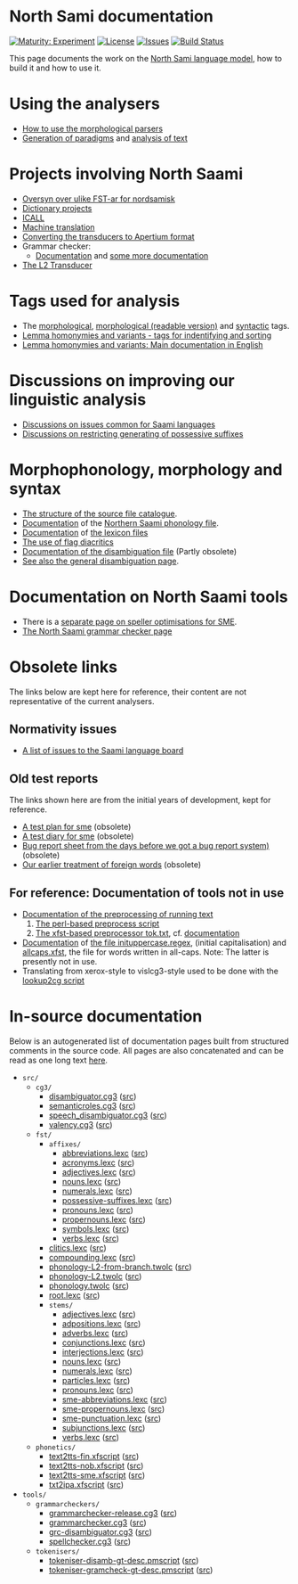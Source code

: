 # North Sami documentation

[![Maturity: Experiment](https://img.shields.io/badge/Maturity-Experiment-black.svg)](https://giellalt.github.io/MaturityClassification.html)
[![License](https://img.shields.io/github/license/giellalt/lang-sme)](https://github.com/giellalt/lang-sme/blob/main/LICENSE)
[![Issues](https://img.shields.io/github/issues/giellalt/lang-sme)](https://github.com/giellalt/lang-sme/issues)
[![Build Status](https://divvun-tc.thetc.se/api/github/v1/repository/giellalt/lang-sme/main/badge.svg)](https://github.com/giellalt/lang-sme/actions)

This page documents the work on the [North Sami language model](http://github.com/giellalt/lang-sme), how to build it and how to use it.

# Using the analysers

-   [How to use the morphological parsers](/tools/docu-sme-manual.html)
-   [Generation of paradigms](http://giellatekno.uit.no/cgi/p-sme.sme.html) and
    [analysis of text](http://giellatekno.uit.no/cgi/d-sme.sme.html)

# Projects involving North Saami

-   [Oversyn over ulike FST-ar for nordsamisk](KompilereFST.html)
-   [Dictionary projects](/dicts/dicts.html)
-   [ICALL](/ped/index.html)
-   [Machine translation](/mt/MachineTranslation.html)
-   [Converting the transducers to Apertium format](ConvertingToApertium.html)
-   Grammar checker:
    - [Documentation](https://giellalt.github.io/proof/gramcheck/NortSaamiGrammarchecker.html) and [some more documentation](gramcheck/index.md)
-   [The L2 Transducer](TheL2Transducer.html)

# Tags used for analysis

-   The [morphological](docu-sme-grammartags.html),
    [morphological (readable version)](docu-mini-smi-grammartags.html) and
    [syntactic](/lang/common/docu-sme-syntaxtags.html) tags.
-   [Lemma homonymies and variants - tags for indentifying and sorting](/lang/smi/lemma.html)
-   [Lemma homonymies and variants: Main documentation in English](/common/Variation_in_lexc.html)

# Discussions on improving our linguistic analysis

-   [Discussions on issues common for Saami languages](/lang/smi/index.html)
-   [Discussions on restricting generating of possessive suffixes](PXdiscussion.html)

# Morphophonology, morphology and syntax

-   [The structure of the source file catalogue](/infra/infraremake/NewinfraCatalogues.html).
-   [Documentation](docu-sme-twol.html) of the
    [Northern Saami phonology file](https://giellalt.com/giellalt/lang-sme/src/fst/phonology.twolc).
-   [Documentation](docu-sme-lex.html) of
    [the lexicon files](https://giellalt.com/giellalt/lang-sme/src/fst/)
-   [The use of flag diacritics](docu-sme-flag-diacritics.html)
-   [Documentation of the disambiguation file](docu-sme-dis.html) (Partly obsolete)
-   [See also the general disambiguation page](/ling/docu-disambiguation.html).


# Documentation on North Saami tools
- There is a [separate page on speller optimisations for SME](SpellerConfiguration.html).
- [The North Saami grammar checker page](https://giellalt.github.io/proof/gramcheck/NortSaamiGrammarchecker.html)

# Obsolete links

The links below are kept here for reference, their content are not representative of the current analysers.

## Normativity issues
-   [A list of issues to the Saami language board](normativity-issues.html)


## Old test reports
The links shown here are from the initial years of development, kept for reference.

-   [A test plan for sme](docu-sme-testplan.html) (obsolete)
-   [A test diary for sme](sme-testdiary.html) (obsolete)
-   [Bug report sheet from the days before we got a bug report system)](docu-sme-bugs.html) (obsolete)
-   [Our earlier treatment of foreign words](../../ling/docu-foreign.html) (obsolete)

## For reference: Documentation of tools not in use 
-   [Documentation of the preprocessing of running text](../../ling/preprocessor.html)
    1. [The perl-based preprocess script](https://gtsvn.uit.no/langtech/trunk/gt/script/preprocess)
    2. [The xfst-based preprocessor tok.txt](https://gtsvn.uit.no/langtech/trunk/gt/sme/src/tok.txt), cf. [documentation](docu-sme-preprocessor.html)
-   [Documentation](../../ling/docu-case-allcaps.html) of
    [the file inituppercase.regex](https://github.com/giellalt/langs-sme/src/orthography/inituppercase.regex),
    (initial capitalisation) and
    [allcaps.xfst](https://gtsvn.uit.no/langtech/trunk/gt/common/src/allcaps.xfst),
    the file for words written in all-caps. Note: The latter is
    presently not in use.
-   Translating from xerox-style to vislcg3-style used to be done with the
    [lookup2cg script](https://gtsvn.uit.no/langtech/trunk/gt/script/lookup2cg)

# In-source documentation

Below is an autogenerated list of documentation pages built from structured
comments in the source code. All pages are also concatenated and can be read
as one long text [here](sme.md).

* `src/`
    * `cg3/`
        * [disambiguator.cg3](src-cg3-disambiguator.cg3.html) ([src](https://github.com/giellalt/lang-sme/blob/main/src/cg3/disambiguator.cg3))
        * [semanticroles.cg3](src-cg3-semanticroles.cg3.html) ([src](https://github.com/giellalt/lang-sme/blob/main/src/cg3/semanticroles.cg3))
        * [speech_disambiguator.cg3](src-cg3-speech_disambiguator.cg3.html) ([src](https://github.com/giellalt/lang-sme/blob/main/src/cg3/speech_disambiguator.cg3))
        * [valency.cg3](src-cg3-valency.cg3.html) ([src](https://github.com/giellalt/lang-sme/blob/main/src/cg3/valency.cg3))
    * `fst/`
        * `affixes/`
            * [abbreviations.lexc](src-fst-affixes-abbreviations.lexc.html) ([src](https://github.com/giellalt/lang-sme/blob/main/src/fst/affixes/abbreviations.lexc))
            * [acronyms.lexc](src-fst-affixes-acronyms.lexc.html) ([src](https://github.com/giellalt/lang-sme/blob/main/src/fst/affixes/acronyms.lexc))
            * [adjectives.lexc](src-fst-affixes-adjectives.lexc.html) ([src](https://github.com/giellalt/lang-sme/blob/main/src/fst/affixes/adjectives.lexc))
            * [nouns.lexc](src-fst-affixes-nouns.lexc.html) ([src](https://github.com/giellalt/lang-sme/blob/main/src/fst/affixes/nouns.lexc))
            * [numerals.lexc](src-fst-affixes-numerals.lexc.html) ([src](https://github.com/giellalt/lang-sme/blob/main/src/fst/affixes/numerals.lexc))
            * [possessive-suffixes.lexc](src-fst-affixes-possessive-suffixes.lexc.html) ([src](https://github.com/giellalt/lang-sme/blob/main/src/fst/affixes/possessive-suffixes.lexc))
            * [pronouns.lexc](src-fst-affixes-pronouns.lexc.html) ([src](https://github.com/giellalt/lang-sme/blob/main/src/fst/affixes/pronouns.lexc))
            * [propernouns.lexc](src-fst-affixes-propernouns.lexc.html) ([src](https://github.com/giellalt/lang-sme/blob/main/src/fst/affixes/propernouns.lexc))
            * [symbols.lexc](src-fst-affixes-symbols.lexc.html) ([src](https://github.com/giellalt/lang-sme/blob/main/src/fst/affixes/symbols.lexc))
            * [verbs.lexc](src-fst-affixes-verbs.lexc.html) ([src](https://github.com/giellalt/lang-sme/blob/main/src/fst/affixes/verbs.lexc))
        * [clitics.lexc](src-fst-clitics.lexc.html) ([src](https://github.com/giellalt/lang-sme/blob/main/src/fst/clitics.lexc))
        * [compounding.lexc](src-fst-compounding.lexc.html) ([src](https://github.com/giellalt/lang-sme/blob/main/src/fst/compounding.lexc))
        * [phonology-L2-from-branch.twolc](src-fst-phonology-L2-from-branch.twolc.html) ([src](https://github.com/giellalt/lang-sme/blob/main/src/fst/phonology-L2-from-branch.twolc))
        * [phonology-L2.twolc](src-fst-phonology-L2.twolc.html) ([src](https://github.com/giellalt/lang-sme/blob/main/src/fst/phonology-L2.twolc))
        * [phonology.twolc](src-fst-phonology.twolc.html) ([src](https://github.com/giellalt/lang-sme/blob/main/src/fst/phonology.twolc))
        * [root.lexc](src-fst-root.lexc.html) ([src](https://github.com/giellalt/lang-sme/blob/main/src/fst/root.lexc))
        * `stems/`
            * [adjectives.lexc](src-fst-stems-adjectives.lexc.html) ([src](https://github.com/giellalt/lang-sme/blob/main/src/fst/stems/adjectives.lexc))
            * [adpositions.lexc](src-fst-stems-adpositions.lexc.html) ([src](https://github.com/giellalt/lang-sme/blob/main/src/fst/stems/adpositions.lexc))
            * [adverbs.lexc](src-fst-stems-adverbs.lexc.html) ([src](https://github.com/giellalt/lang-sme/blob/main/src/fst/stems/adverbs.lexc))
            * [conjunctions.lexc](src-fst-stems-conjunctions.lexc.html) ([src](https://github.com/giellalt/lang-sme/blob/main/src/fst/stems/conjunctions.lexc))
            * [interjections.lexc](src-fst-stems-interjections.lexc.html) ([src](https://github.com/giellalt/lang-sme/blob/main/src/fst/stems/interjections.lexc))
            * [nouns.lexc](src-fst-stems-nouns.lexc.html) ([src](https://github.com/giellalt/lang-sme/blob/main/src/fst/stems/nouns.lexc))
            * [numerals.lexc](src-fst-stems-numerals.lexc.html) ([src](https://github.com/giellalt/lang-sme/blob/main/src/fst/stems/numerals.lexc))
            * [particles.lexc](src-fst-stems-particles.lexc.html) ([src](https://github.com/giellalt/lang-sme/blob/main/src/fst/stems/particles.lexc))
            * [pronouns.lexc](src-fst-stems-pronouns.lexc.html) ([src](https://github.com/giellalt/lang-sme/blob/main/src/fst/stems/pronouns.lexc))
            * [sme-abbreviations.lexc](src-fst-stems-sme-abbreviations.lexc.html) ([src](https://github.com/giellalt/lang-sme/blob/main/src/fst/stems/sme-abbreviations.lexc))
            * [sme-propernouns.lexc](src-fst-stems-sme-propernouns.lexc.html) ([src](https://github.com/giellalt/lang-sme/blob/main/src/fst/stems/sme-propernouns.lexc))
            * [sme-punctuation.lexc](src-fst-stems-sme-punctuation.lexc.html) ([src](https://github.com/giellalt/lang-sme/blob/main/src/fst/stems/sme-punctuation.lexc))
            * [subjunctions.lexc](src-fst-stems-subjunctions.lexc.html) ([src](https://github.com/giellalt/lang-sme/blob/main/src/fst/stems/subjunctions.lexc))
            * [verbs.lexc](src-fst-stems-verbs.lexc.html) ([src](https://github.com/giellalt/lang-sme/blob/main/src/fst/stems/verbs.lexc))
    * `phonetics/`
        * [text2tts-fin.xfscript](src-phonetics-text2tts-fin.xfscript.html) ([src](https://github.com/giellalt/lang-sme/blob/main/src/phonetics/text2tts-fin.xfscript))
        * [text2tts-nob.xfscript](src-phonetics-text2tts-nob.xfscript.html) ([src](https://github.com/giellalt/lang-sme/blob/main/src/phonetics/text2tts-nob.xfscript))
        * [text2tts-sme.xfscript](src-phonetics-text2tts-sme.xfscript.html) ([src](https://github.com/giellalt/lang-sme/blob/main/src/phonetics/text2tts-sme.xfscript))
        * [txt2ipa.xfscript](src-phonetics-txt2ipa.xfscript.html) ([src](https://github.com/giellalt/lang-sme/blob/main/src/phonetics/txt2ipa.xfscript))
* `tools/`
    * `grammarcheckers/`
        * [grammarchecker-release.cg3](tools-grammarcheckers-grammarchecker-release.cg3.html) ([src](https://github.com/giellalt/lang-sme/blob/main/tools/grammarcheckers/grammarchecker-release.cg3))
        * [grammarchecker.cg3](tools-grammarcheckers-grammarchecker.cg3.html) ([src](https://github.com/giellalt/lang-sme/blob/main/tools/grammarcheckers/grammarchecker.cg3))
        * [grc-disambiguator.cg3](tools-grammarcheckers-grc-disambiguator.cg3.html) ([src](https://github.com/giellalt/lang-sme/blob/main/tools/grammarcheckers/grc-disambiguator.cg3))
        * [spellchecker.cg3](tools-grammarcheckers-spellchecker.cg3.html) ([src](https://github.com/giellalt/lang-sme/blob/main/tools/grammarcheckers/spellchecker.cg3))
    * `tokenisers/`
        * [tokeniser-disamb-gt-desc.pmscript](tools-tokenisers-tokeniser-disamb-gt-desc.pmscript.html) ([src](https://github.com/giellalt/lang-sme/blob/main/tools/tokenisers/tokeniser-disamb-gt-desc.pmscript))
        * [tokeniser-gramcheck-gt-desc.pmscript](tools-tokenisers-tokeniser-gramcheck-gt-desc.pmscript.html) ([src](https://github.com/giellalt/lang-sme/blob/main/tools/tokenisers/tokeniser-gramcheck-gt-desc.pmscript))
